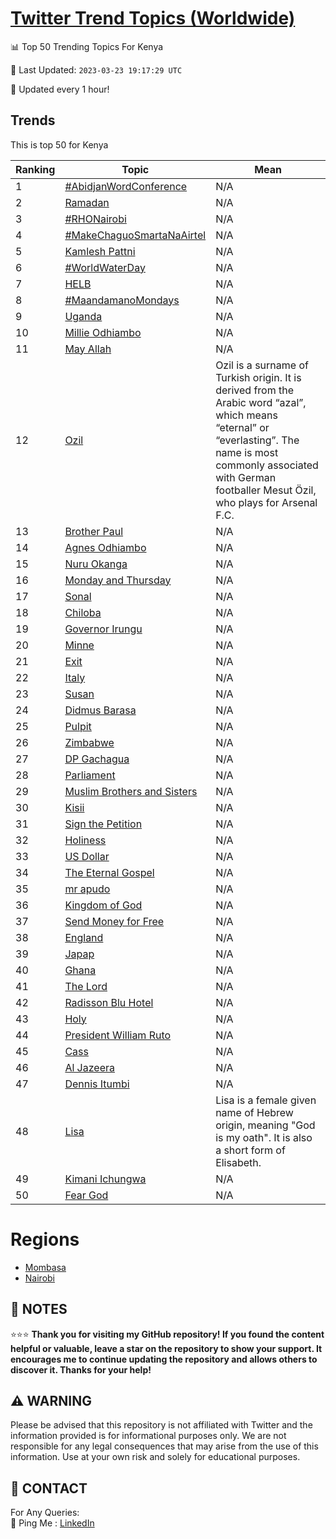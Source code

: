 [Twitter Trend Topics (Worldwide)](https://github.com/ErcinDedeoglu/Twitter-Trend-Topics)
==========


📊 Top 50 Trending Topics For Kenya

📆 Last Updated: `2023-03-23 19:17:29 UTC`

🔧 Updated every 1 hour!


## Trends

This is top 50 for Kenya

| Ranking | Topic | Mean |
| ------- | ------------ | ------------ |
| 1 | [#AbidjanWordConference](http://twitter.com/search?q=%23AbidjanWordConference) | N/A |
| 2 | [Ramadan](http://twitter.com/search?q=Ramadan) | N/A |
| 3 | [#RHONairobi](http://twitter.com/search?q=%23RHONairobi) | N/A |
| 4 | [#MakeChaguoSmartaNaAirtel](http://twitter.com/search?q=%23MakeChaguoSmartaNaAirtel) | N/A |
| 5 | [Kamlesh Pattni](http://twitter.com/search?q=Kamlesh+Pattni) | N/A |
| 6 | [#WorldWaterDay](http://twitter.com/search?q=%23WorldWaterDay) | N/A |
| 7 | [HELB](http://twitter.com/search?q=HELB) | N/A |
| 8 | [#MaandamanoMondays](http://twitter.com/search?q=%23MaandamanoMondays) | N/A |
| 9 | [Uganda](http://twitter.com/search?q=Uganda) | N/A |
| 10 | [Millie Odhiambo](http://twitter.com/search?q=Millie+Odhiambo) | N/A |
| 11 | [May Allah](http://twitter.com/search?q=May+Allah) | N/A |
| 12 | [Ozil](http://twitter.com/search?q=Ozil) | Ozil is a surname of Turkish origin. It is derived from the Arabic word “azal”, which means “eternal” or “everlasting”. The name is most commonly associated with German footballer Mesut Özil, who plays for Arsenal F.C. |
| 13 | [Brother Paul](http://twitter.com/search?q=Brother+Paul) | N/A |
| 14 | [Agnes Odhiambo](http://twitter.com/search?q=Agnes+Odhiambo) | N/A |
| 15 | [Nuru Okanga](http://twitter.com/search?q=Nuru+Okanga) | N/A |
| 16 | [Monday and Thursday](http://twitter.com/search?q=Monday+and+Thursday) | N/A |
| 17 | [Sonal](http://twitter.com/search?q=Sonal) | N/A |
| 18 | [Chiloba](http://twitter.com/search?q=Chiloba) | N/A |
| 19 | [Governor Irungu](http://twitter.com/search?q=Governor+Irungu) | N/A |
| 20 | [Minne](http://twitter.com/search?q=Minne) | N/A |
| 21 | [Exit](http://twitter.com/search?q=Exit) | N/A |
| 22 | [Italy](http://twitter.com/search?q=Italy) | N/A |
| 23 | [Susan](http://twitter.com/search?q=Susan) | N/A |
| 24 | [Didmus Barasa](http://twitter.com/search?q=Didmus+Barasa) | N/A |
| 25 | [Pulpit](http://twitter.com/search?q=Pulpit) | N/A |
| 26 | [Zimbabwe](http://twitter.com/search?q=Zimbabwe) | N/A |
| 27 | [DP Gachagua](http://twitter.com/search?q=DP+Gachagua) | N/A |
| 28 | [Parliament](http://twitter.com/search?q=Parliament) | N/A |
| 29 | [Muslim Brothers and Sisters](http://twitter.com/search?q=Muslim+Brothers+and+Sisters) | N/A |
| 30 | [Kisii](http://twitter.com/search?q=Kisii) | N/A |
| 31 | [Sign the Petition](http://twitter.com/search?q=Sign+the+Petition) | N/A |
| 32 | [Holiness](http://twitter.com/search?q=Holiness) | N/A |
| 33 | [US Dollar](http://twitter.com/search?q=US+Dollar) | N/A |
| 34 | [The Eternal Gospel](http://twitter.com/search?q=The+Eternal+Gospel) | N/A |
| 35 | [mr apudo](http://twitter.com/search?q=mr+apudo) | N/A |
| 36 | [Kingdom of God](http://twitter.com/search?q=Kingdom+of+God) | N/A |
| 37 | [Send Money for Free](http://twitter.com/search?q=Send+Money+for+Free) | N/A |
| 38 | [England](http://twitter.com/search?q=England) | N/A |
| 39 | [Japap](http://twitter.com/search?q=Japap) | N/A |
| 40 | [Ghana](http://twitter.com/search?q=Ghana) | N/A |
| 41 | [The Lord](http://twitter.com/search?q=The+Lord) | N/A |
| 42 | [Radisson Blu Hotel](http://twitter.com/search?q=Radisson+Blu+Hotel) | N/A |
| 43 | [Holy](http://twitter.com/search?q=Holy) | N/A |
| 44 | [President William Ruto](http://twitter.com/search?q=President+William+Ruto) | N/A |
| 45 | [Cass](http://twitter.com/search?q=Cass) | N/A |
| 46 | [Al Jazeera](http://twitter.com/search?q=Al+Jazeera) | N/A |
| 47 | [Dennis Itumbi](http://twitter.com/search?q=Dennis+Itumbi) | N/A |
| 48 | [Lisa](http://twitter.com/search?q=Lisa) | Lisa is a female given name of Hebrew origin, meaning "God is my oath". It is also a short form of Elisabeth. |
| 49 | [Kimani Ichungwa](http://twitter.com/search?q=Kimani+Ichungwa) | N/A |
| 50 | [Fear God](http://twitter.com/search?q=Fear+God) | N/A |



# Regions

* [Mombasa](</Kenya/Mombasa.md>)
* [Nairobi](</Kenya/Nairobi.md>)



## 📝 NOTES

⭐⭐⭐ **Thank you for visiting my GitHub repository! If you found the content helpful or valuable, leave a star on the repository to show your support. It encourages me to continue updating the repository and allows others to discover it. Thanks for your help!**


## ⚠️ WARNING

Please be advised that this repository is not affiliated with Twitter and the information provided is for informational purposes only. We are not responsible for any legal consequences that may arise from the use of this information. Use at your own risk and solely for educational purposes.


## 📨 CONTACT

 For Any Queries:  
            🏓 Ping Me : [LinkedIn](https://www.linkedin.com/in/ercindedeoglu/)
